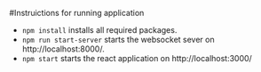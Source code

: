 #Instruictions for running application

* `npm install` installs all required packages.
* `npm run start-server` starts the websocket sever on http://localhost:8000/.
* `npm start` starts the react application on http://localhost:3000/
